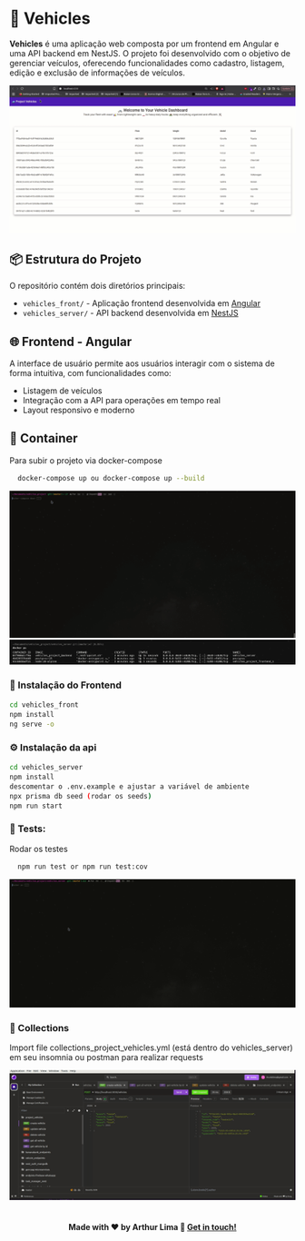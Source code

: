# 🚗 Vehicles

**Vehicles** é uma aplicação web composta por um frontend em Angular e uma API backend em NestJS. O projeto foi desenvolvido com o objetivo de gerenciar veículos, oferecendo funcionalidades como cadastro, listagem, edição e exclusão de informações de veículos.

<div align="center" >
  <img src="./front.gif">
</div>

## 📦 Estrutura do Projeto

O repositório contém dois diretórios principais:

- `vehicles_front/` - Aplicação frontend desenvolvida em [Angular](https://angular.io/)
- `vehicles_server/` - API backend desenvolvida em [NestJS](https://nestjs.com/)

## 🌐 Frontend - Angular

A interface de usuário permite aos usuários interagir com o sistema de forma intuitiva, com funcionalidades como:

- Listagem de veículos
- Integração com a API para operações em tempo real
- Layout responsivo e moderno

## 🐋 Container

Para subir o projeto via docker-compose

```bash
  docker-compose up ou docker-compose up --build
```

<div align="center" >
  <img src="./docker_run.gif">
</div>

<div align="center" >
  <img src="./running_docker.png">
</div>

### 📁 Instalação do Frontend

```bash
cd vehicles_front
npm install
ng serve -o
```

### ⚙️ Instalação da api

```bash
cd vehicles_server
npm install
descomentar o .env.example e ajustar a variável de ambiente
npx prisma db seed (rodar os seeds)
npm run start
```

### 🧪 Tests:

Rodar os testes

```bash
  npm run test or npm run test:cov
```

<div align="center" >
  <img src="./test.gif">
</div>


### 🧳 Collections

Import file collections_project_vehicles.yml (está dentro do vehicles_server) em seu insomnia ou postman para realizar requests

<div align="center" >
  <img src="./collections.gif">
</div>




<br/>

<h4 align="center">

Made with ♥ by Arthur Lima :wave: [Get in touch!](https://www.linkedin.com/in/arthur-lima-294ab0103/)

</h4>